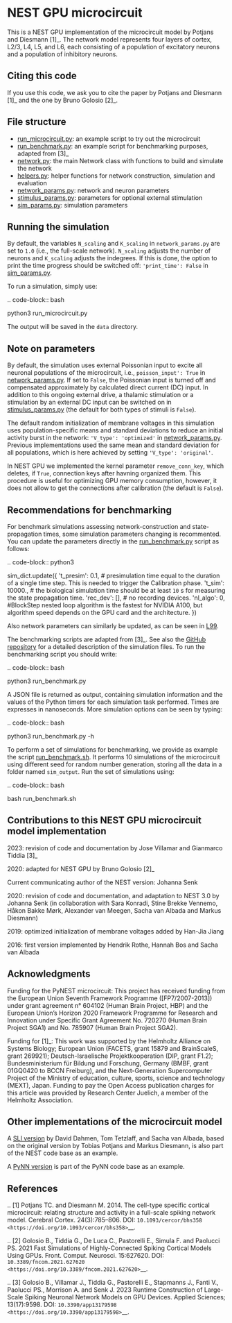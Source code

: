 # NEST GPU microcircuit

This is a NEST GPU implementation of the microcircuit model by Potjans and Diesmann [1]_.
The network model represents four layers of cortex, L2/3, L4, L5, and L6, each consisting of a population of excitatory neurons and a population of inhibitory neurons.

## Citing this code

If you use this code, we ask you to cite the paper by Potjans and Diesmann [1]_ and the one by Bruno Golosio [2]_.

## File structure

* [run_microcircuit.py](run_microcircuit.py): an example script to try out the microcircuit
* [run_benchmark.py](run_benchmark.py): an example script for benchmarking purposes, adapted from [3]_
* [network.py](network.py): the main Network class with functions to build and simulate the network
* [helpers.py](helpers.py): helper functions for network construction, simulation and evaluation
* [network_params.py](network_params.py): network and neuron parameters
* [stimulus_params.py](stimulus_params.py): parameters for optional external stimulation
* [sim_params.py](sim_params.py): simulation parameters

## Running the simulation

By default, the variables ``N_scaling`` and ``K_scaling`` in ``network_params.py`` are set to
`1.0` (i.e., the full-scale network). ``N_scaling`` adjusts the number of neurons and ``K_scaling`` adjusts the indegrees.
If this is done, the option to print the time progress should be switched off: ``'print_time': False`` in [sim_params.py](sim_params.py).

To run a simulation, simply use:

.. code-block:: bash

   python3 run_microcircuit.py

The output will be saved in the ``data`` directory.


## Note on parameters

By default, the simulation uses external Poissonian input to excite all neuronal populations of the microcircuit, i.e., ``poisson_input': True`` in [network_params.py](network_params.py).
If set to ``False``, the Poissonian input is turned off and compensated approximately by calculated direct current (DC) input.
In addition to this ongoing external drive, a thalamic stimulation or a stimulation by an external DC input can be switched on in [stimulus_params.py](stimulus_params.py) (the default for both types of stimuli is ``False``).

The default random initialization of membrane voltages in this simulation uses population-specific means and standard deviations to reduce an initial activity burst in the network: ``'V_type': 'optimized'`` in [network_params.py](network_params.py).
Previous implementations used the same mean and standard deviation for all populations, which is here achieved by setting ``'V_type': 'original'``.

In NEST GPU we implemented the kernel parameter ``remove_conn_key``, which deletes, if ``True``, connection keys after havning organized them. This procedure is useful for optimizing GPU memory consumption, however, it does not allow to get the connections after calibration (the default is ``False``).

## Recommendations for benchmarking

For benchmark simulations assessing network-construction and state-propagation times, some simulation parameters changing is recommented.
You can update the parameters directly in the [run_benchmark.py](run_benchmark.py) script as follows:

.. code-block:: python3

   sim_dict.update({
    't_presim': 0.1, # presimulation time equal to the duration of a single time step. This is needed to trigger the Calibration phase.
    't_sim': 10000., # the biological simulation time should be at least `10` s for measuring the state propagation time.
    'rec_dev': [], # no recording devices.
    'nl_algo': 0, #BlockStep nested loop algorithm is the fastest for NVIDIA A100, but algorithm speed depends on the GPU card and the architecture.
   })

Also network parameters can similarly be updated, as can be seen in [L99](run_benchmark.py#L99).

The benchmarking scripts are adapted from [3]_. See also the [GitHub repository](https://github.com/gmtiddia/ngpu_dynamic_network_creation/tree/main/ngpu_microcircuit)
for a detailed description of the simulation files. To run the benchmarking script you should write:

.. code-block:: bash

   python3 run_benchmark.py

A JSON file is returned as output, containing simulation information and the values of the Python timers for each simulation task performed. Times are expresses in nanoseconds. More simulation options can be seen by typing:

.. code-block:: bash

   python3 run_benchmark.py -h

To perform a set of simulations for benchmarking, we provide as example the script [run_benchmark.sh](run_benchmark.sh). It performs 10 simulations of the microcircuit
using different seed for random number generation, storing all the data in a folder named ``sim_output``. Run the set of simulations using:

.. code-block:: bash

   bash run_benchmark.sh

## Contributions to this NEST GPU microcircuit model implementation

2023: revision of code and documentation by Jose Villamar and Gianmarco Tiddia [3]_

2020: adapted for NEST GPU by Bruno Golosio [2]_

Current communicating author of the NEST version: Johanna Senk

2020: revision of code and documentation, and adaptation to NEST 3.0 by Johanna Senk (in collaboration with Sara Konradi, Stine Brekke Vennemo, Håkon Bakke Mørk, Alexander van Meegen, Sacha van Albada and Markus Diesmann)

2019: optimized initialization of membrane voltages added by Han-Jia Jiang

2016: first version implemented by Hendrik Rothe, Hannah Bos and Sacha van Albada

## Acknowledgments

Funding for the PyNEST microcircuit: This project has received funding from the European Union Seventh Framework Programme ([FP7/2007-2013]) under grant agreement n° 604102 (Human Brain Project, HBP) and the European Union’s Horizon 2020 Framework Programme for Research and Innovation under Specific Grant Agreement No. 720270 (Human Brain Project SGA1) and No. 785907 (Human Brain Project SGA2).

Funding for [1]_: This work was supported by the Helmholtz Alliance on Systems Biology; European Union (FACETS, grant 15879 and BrainScaleS, grant 269921); Deutsch-Israelische Projektkooperation (DIP, grant F1.2); Bundesministerium für Bildung und Forschung, Germany (BMBF, grant 01GQ0420 to BCCN Freiburg), and the Next-Generation Supercomputer Project of the Ministry of education, culture, sports, science and technology (MEXT), Japan. Funding to pay the Open Access publication charges for this article was provided by Research Center Juelich, a member of the Helmholtz Association.

## Other implementations of the microcircuit model

A [SLI version](https://github.com/nest/nest-simulator/tree/master/examples/nest/Potjans_2014)  by David Dahmen, Tom Tetzlaff, and Sacha van Albada, based on the original version by Tobias Potjans and Markus Diesmann, is also part of the NEST code base as an example.

A [PyNN version](https://github.com/NeuralEnsemble/PyNN/tree/master/examples/Potjans2014>) is part of the PyNN code base as an example.

## References

.. [1]  Potjans TC. and Diesmann M. 2014. The cell-type specific cortical
        microcircuit: relating structure and activity in a full-scale spiking
        network model. Cerebral Cortex. 24(3):785–806. DOI: `10.1093/cercor/bhs358 <https://doi.org/10.1093/cercor/bhs358>`__.

.. [2]  Golosio B., Tiddia G., De Luca C., Pastorelli E., Simula F. and Paolucci PS. 2021
        Fast Simulations of Highly-Connected Spiking Cortical Models Using GPUs. 
        Front. Comput. Neurosci. 15:627620. DOI: `10.3389/fncom.2021.627620 <https://doi.org/10.3389/fncom.2021.627620>`__.

.. [3]  Golosio B., Villamar J., Tiddia G., Pastorelli E., Stapmanns J., Fanti V., Paolucci PS., Morrison A. and Senk J. 2023 
        Runtime Construction of Large-Scale Spiking Neuronal Network Models on GPU Devices. 
        Applied Sciences; 13(17):9598. DOI: `10.3390/app13179598 <https://doi.org/10.3390/app13179598>`__.
